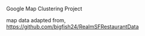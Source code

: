 Google Map Clustering Project

map data adapted from,
https://github.com/bigfish24/RealmSFRestaurantData
